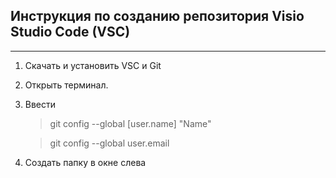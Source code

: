 ## Инструкция по созданию репозитория Visio Studio Code (VSC)  
---

1. Скачать и установить VSC и Git 
2. Открыть терминал.
3. Ввести 
    >git config --global [user.name] "Name"

    >git config --global user.email 
4. Создать папку в окне слева                              